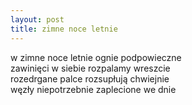 ```yaml
---
layout: post
title: zimne noce letnie
---
```


w zimne noce letnie ognie podpowieczne\
zawinięci w siebie rozpalamy wreszcie\
rozedrgane palce rozsupłują chwiejnie\
węzły niepotrzebnie zaplecione we dnie

